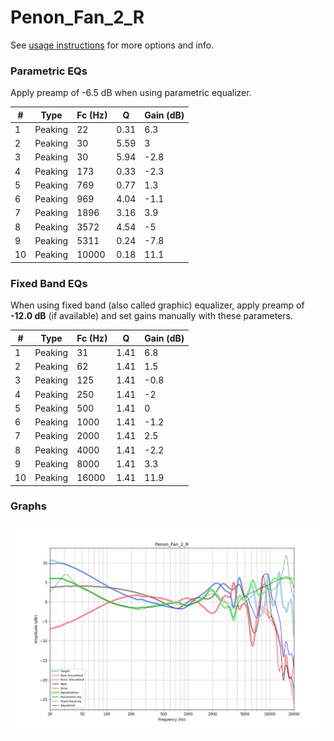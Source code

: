 # Penon_Fan_2_R
See [usage instructions](https://github.com/jaakkopasanen/AutoEq#usage) for more options and info.

### Parametric EQs
Apply preamp of -6.5 dB when using parametric equalizer.

|   # | Type    |   Fc (Hz) |    Q |   Gain (dB) |
|-----|---------|-----------|------|-------------|
|   1 | Peaking |        22 | 0.31 |         6.3 |
|   2 | Peaking |        30 | 5.59 |         3   |
|   3 | Peaking |        30 | 5.94 |        -2.8 |
|   4 | Peaking |       173 | 0.33 |        -2.3 |
|   5 | Peaking |       769 | 0.77 |         1.3 |
|   6 | Peaking |       969 | 4.04 |        -1.1 |
|   7 | Peaking |      1896 | 3.16 |         3.9 |
|   8 | Peaking |      3572 | 4.54 |        -5   |
|   9 | Peaking |      5311 | 0.24 |        -7.8 |
|  10 | Peaking |     10000 | 0.18 |        11.1 |

### Fixed Band EQs
When using fixed band (also called graphic) equalizer, apply preamp of **-12.0 dB** (if available) and set gains manually with these parameters.

|   # | Type    |   Fc (Hz) |    Q |   Gain (dB) |
|-----|---------|-----------|------|-------------|
|   1 | Peaking |        31 | 1.41 |         6.8 |
|   2 | Peaking |        62 | 1.41 |         1.5 |
|   3 | Peaking |       125 | 1.41 |        -0.8 |
|   4 | Peaking |       250 | 1.41 |        -2   |
|   5 | Peaking |       500 | 1.41 |         0   |
|   6 | Peaking |      1000 | 1.41 |        -1.2 |
|   7 | Peaking |      2000 | 1.41 |         2.5 |
|   8 | Peaking |      4000 | 1.41 |        -2.2 |
|   9 | Peaking |      8000 | 1.41 |         3.3 |
|  10 | Peaking |     16000 | 1.41 |        11.9 |

### Graphs
![](./Penon_Fan_2_R.png)
